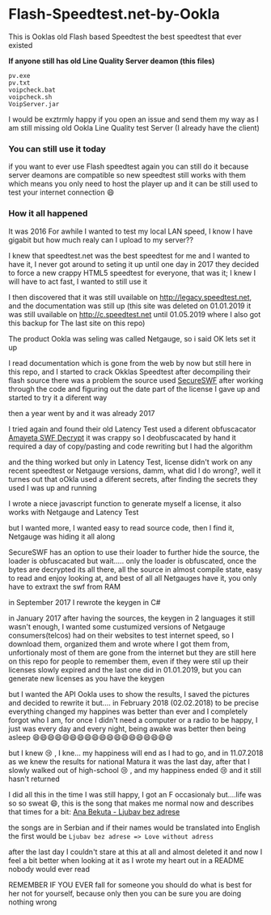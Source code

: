 # Flash-Speedtest.net-by-Ookla
This is Ooklas old Flash based Speedtest the best speedtest that ever existed

**If anyone still has old Line Quality Server deamon (this files)** 
```
pv.exe
pv.txt
voipcheck.bat
voipcheck.sh
VoipServer.jar
```
I would be exztrmly happy if you open an issue and send them my way as I am still missing old Ookla Line Quality test Server (I already have the client)

### You can still use it today
if you want to ever use Flash speedtest again you can still do it because server deamons are compatible so new speedtest still works with them which means you only need to host the player up and it can be still used to test your internet connection :smile:

### How it all happened

It was 2016
For awhile I wanted to test my local LAN speed, I know I have gigabit but how much realy can I upload to my server??

I knew that speedtest.net was the best speedtest for me and I wanted to have it, I never got around to seting it up until one day in 2017 they decided to force a new crappy HTML5 speedtest for everyone, that was it; I knew I will have to act fast, I wanted to still use it

I then discovered that it was still uvailable on http://legacy.speedtest.net, and the documentation was still up (this site was deleted on 01.01.2019 it was still uvailable on http://c.speedtest.net until 01.05.2019 where I also got this backup for The last site on this repo)

The product Ookla was seling was called Netgauge, so i said OK lets set it up

I read documentation which is gone from the web by now but still here in this repo, and I started to crack Okklas Speedtest
after decompiling their flash source there was a problem the source used [SecureSWF](http://www.kindi.com/actionscript-obfuscator.php)
after working through the code and figuring out the date part of the license I gave up and started to try it a diferent way

then a year went by and it was already 2017

I tried again and found their old Latency Test used a diferent obfuscacator [Amayeta SWF Decrypt](http://www.amayeta.com/software/swfencrypt/) it was crappy so I deobfuscacated by hand it required a day of copy/pasting and code rewriting but I had the algorithm

and the thing worked but only in Latency Test, license didn't work on any recent speedtest or Netgauge versions, damm, what did I do wrong?, well it turnes out that oOkla used a diferent secrets, after finding the secrets they used I was up and running

I wrote a niece javascript function to generate myself a license, it also works with Netgauge and Latency Test

but I wanted more, I wanted easy to read source code, then I find it, Netgauge was hiding it all along

SecureSWF has an option to use their loader to further hide the source, the loader is obfuscacated but wait.....
only the loader is obfuscated, once the bytes are decrypted its all there, all the source in almost compile state, easy to read and enjoy looking at, and best of all all Netgauges have it, you only have to extraxt the swf from RAM

in September 2017 I rewrote the keygen in C#

in January 2017
after having the sources, the keygen in 2 languages it still wasn't enough, I wanted some custumized versions of Netgauge consumers(telcos) had on their websites to test internet speed, so I download them, organized them and wrote where I got them from, unfortionaly most of them are gone from the internet but they are still here on this repo for people to remember them, even if they were stil up their licenses slowly expired and the last one did in 01.01.2019, but you can generate new licenses as you have the keygen

but I wanted the API Ookla uses to show the results, I saved the pictures and decided to rewrite it but....
in February 2018 (02.02.2018) to be precise everything changed my happines was better than ever and I completely forgot who I am, for once I didn't need a computer or a radio to be happy, I just was every day and every night, being awake was better then being asleep :smile::smile::smile::smile::smile::smile::smile::smile::smile::smile::smile::smile::smile::smile::smile::smile::smile::smile::smile:

but I knew :cry: , I kne... my happiness will end as I had to go, and in 11.07.2018 as we knew the results for national Matura it was the last day, after that I slowly walked out of high-school :cry: , and my happiness ended :cry: and it still hasn't returned 

I did all this in the time I was still happy, I got an F occasionaly but....life was so so sweat :smile:, this is the song that makes me normal now and describes that times for a bit: [Ana Bekuta - Ljubav bez adrese](https://www.youtube.com/watch?v=bZoxRLwfBX0)


the songs are in Serbian and if their names would be translated into English the first would be ``` Ljubav bez adrese => Love without adress ```

after the last day I couldn't stare at this at all and almost deleted it and now I feel a bit better when looking at it as I wrote my heart out in a README nobody would ever read

REMEMBER IF YOU EVER fall for someone you should do what is best for her not for yourself, because only then you can be sure you are doing nothing wrong
